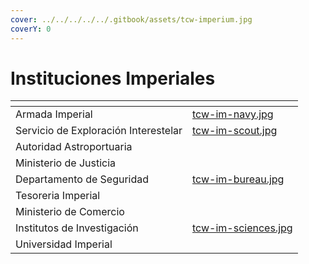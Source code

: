 ```yaml
---
cover: ../../../../../.gitbook/assets/tcw-imperium.jpg
coverY: 0
---
```


# Instituciones Imperiales



<table data-view="cards"><thead><tr><th></th><th data-hidden data-card-cover data-type="files"></th></tr></thead><tbody><tr><td>Armada Imperial</td><td><a href="../../../../../.gitbook/assets/tcw-im-navy.jpg">tcw-im-navy.jpg</a></td></tr><tr><td>Servicio de Exploración Interestelar</td><td><a href="../../../../../.gitbook/assets/tcw-im-scout.jpg">tcw-im-scout.jpg</a></td></tr><tr><td>Autoridad Astroportuaria</td><td></td></tr><tr><td>Ministerio de Justicia</td><td></td></tr><tr><td>Departamento de Seguridad</td><td><a href="../../../../../.gitbook/assets/tcw-im-bureau.jpg">tcw-im-bureau.jpg</a></td></tr><tr><td>Tesoreria Imperial</td><td></td></tr><tr><td>Ministerio de Comercio</td><td></td></tr><tr><td>Institutos de Investigación</td><td><a href="../../../../../.gitbook/assets/tcw-im-sciences.jpg">tcw-im-sciences.jpg</a></td></tr><tr><td>Universidad Imperial</td><td></td></tr></tbody></table>
